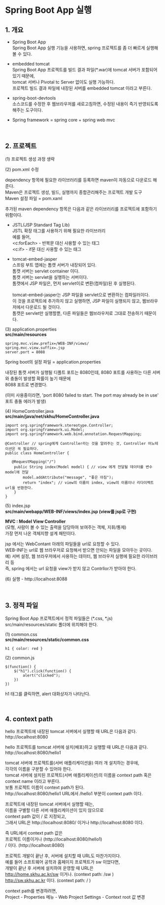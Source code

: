 # Spring Boot App 실행   
## 1. 개요     
- Spring Boot App  
Spring Boot App 실행 기능을 사용하면, spring 프로젝트를 좀 더 빠르게 실행해 볼 수 있다.    

- embedded tomcat   
Spring Boot App 프로젝트를 빌드 결과 파일(*.war)에 tomcat 서버가 포함되어 있기 때문에,   
tomcat 서버나 Pivotal tc Server 없이도 실행 가능하다.    
프로젝트 빌드 결과 파일에 내장된 서버를 embedded tomcat 이라고 부른다.    

- spring-boot-devtools          
소스코드를 수정한 후 웹브라우저를 새로고침하면, 수정된 내용이 즉기 반영되도록 해주는 도구이다.    
    
- Spring framework = spring core + spring web mvc   

<br/>

## 2. 프로젝트   
(1) 프로젝트 생성 과정 생략  

(2) pom.xml 수정  

dependency 항목에 필요한 라이브러리를 등록하면 maven이 자동으로 다운로드 해준다.   
Maven은 프로젝트 생성, 빌드, 실행까지 종합관리해주는 프로젝트 개발 도구   
Maven 설정 파일 = pom.xaml  

추가된 maven dependency 항목은 다음과 같은 라이브러리를 프로젝트에 포함하기 위함이다.     

- JSTL(JSP Standard Tag Lib)    
JSTL 확장 태그를 사용하기 위해 필요한 라이브러리    
예를 들어,   
<c:forEach> - 반복문 대신 사용할 수 있는 태그    
<c:if> - if문 대신 사용할 수 있는 태그     

- tomcat-embed-jasper  
스프링 부트 앱에는 톰캣 서버가 내장되어 있다.    
톰캣 서버는 servlet container 이다.  
톰캣 서버는 servlet을 실행하는 서버이다.   
톰캣에서 JSP 파일은, 먼저 servlet이로 변환(컴파일)된 후 실행된다.  </br></br>
tomcat-embed-jasper는 JSP 파일을 servlet으로 변환하는 컴파일러이다.  
이 것을 프로젝트에 추가하지 않고 실행하면, JSP 파일이 실행되지 않고, 웹브라우저에서 다운로드 될 것이다.   
톰캣은 servlet만 실행할뿐, 다른 파일들은 웹브라우저로 그대로 전송하기 때문이다.  

(3) application.properties  
**src/main/resources**  
```
spring.mvc.view.prefix=/WEB-INF/views/
spring.mvc.view.suffix=.jsp
server.port = 8088
```
Spring boot의 설정 파일 = application.properties  

내장된 톰캣 서버가 실행될 디폴트 포트는 8080인데, 8080 포트를 사용하는 다른 서버와 충돌이 발생할 확률이 높기 때문에  
8088 포트로 변경했다.  

(이미 사용중이라면, 'port 8080 failed to start. The port may already be in use' 포트 충돌 에러가 발생)  

(4) HomeController.java  
**src/main/java/net/skhu/HomeController.java**  
```
import org.springframework.stereotype.Controller;
import org.springframework.ui.Model;
import org.springframework.web.bind.annotation.RequestMapping;

@Controller // spring에게 Controller라는 것을 알려주는 것, Controller 어노테이션은 꼭 필요하다. 
public class HomeController {
   
   @RequestMapping("/")   
    public String index(Model model) { // view 에게 전달될 데이터를 변수 model에 전달 
        model.addAttribute("message", "좋은 아침");
        return "index"; // view의 이름이 index, view의 이름이나 리다이렉트 url을 반환한다.
    }
}
```

(5) index.jsp  
**src/main/webapp/WEB-INF/views/index.jsp (view를 jsp로 구현)**   

**MVC : Model View Controller**    
(모형, 사람이 볼 수 있는 출력을 담당하여 보여주는 객체, 지휘/통제)       
가장 먼저 나온 객체지향 설계 패턴이다.    

jsp 에서는 WebContant 아래의 파일들을 url로 요청할 수 있다.    
WEB-INF는 url로 웹 브라우저로 요청해서 받으면 안되는 파일을 모아두는 곳이다.  
예) 서버 설정, 웹 브라우저에서 사용하는 데이터, 웹 브라우저 실행에 필요한 라이브러리 등    
즉, spring 에서는 url 요청을 view가 받지 않고 Contrllor가 받아야 한다.   

(6) 실행 - http://localhost:8088  

<br/>

## 3. 정적 파일    
Spring Boot App 프로젝트에서 정적 파일들은 (*.css, *.js)  
src/main/resources/static 폴더에 위치해야 한다.  

(1) common.css  
**src/main/resources/static/common.css**  
```
h1 { color: red }
```

(2) common.js    
```
$(function() {
	$("h1").click(function() {
		alert("clicked");
	})
})
```
h1 태그를 클릭하면, alert 대화상자가 나타난다.    

<br/>

## 4. context path  
hello 프로젝트에 내장된 tomcat 서버에서 실행할 때 URL은 다음과 같다.  
http://localhost:8080   

hello 프로젝트를 tomcat 서버에 설치(배포)하고 실행할 때 URL은 다음과 같다.  
http://localhost:8080/hello1  

tomcat 서버에 프로젝트를(서버 애플리케이션을) 여러 개 설치하는 경우에,   
각각의 이름을 구분할 수 있어야 한다.  
tomcat 서버에 설치된 프로젝트(서버 애플리케이션)의 이름을 context path 혹은 context name 이라고 부른다.  
보통 프로젝트 이름이 context path가 된다.  
http://localhost:8080/hello1 URL에서 /hello1 부분이 context path 이다.  

프로젝트에 내장된 tomcat 서버에서 실행할 때는,   
이름을 구별할 다른 서버 애플리케이션이 있지 않으므로    
context path 값이 / 로 지정되고,   
그래서 URL은 http://localhost:8080/ 이거나 http://localhost:8080 이다.   

즉 URL에서 context path 값은  
프로젝트 이름이거나 (http://localhost:8080/hello1)  
/ 이다. (http://localhost:8080)  

프로젝트 개발이 끝난 후, 서버에 설치할 때 URL도 마찬가지이다.  
예를 들어 소프트웨어 공학과 홈페이지 프로젝트가 sw 이었다면,  
개발이 끝난 후 서버에 설치하여 운영할 때 URL은  
http://home.skhu.ac.kr/sw 이거나. (context path: /sw )  
http://sw.skhu.ac.kr 이다. (context path: / )  


context path를 변경하려면,  
Project - Properties 메뉴 - Web Project Settings - Context root 값 변경  
